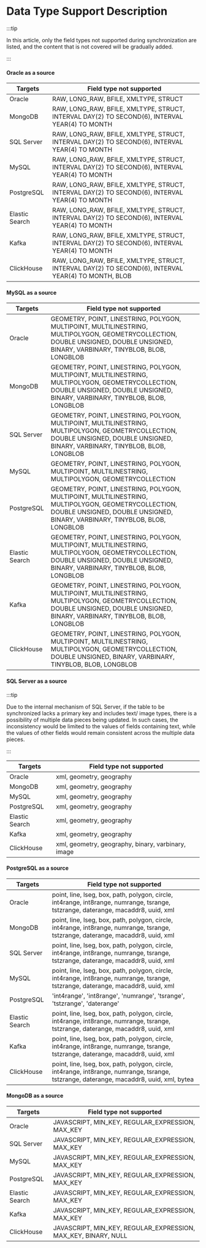 # Data Type Support Description

:::tip

In this article, only the field types not supported during synchronization are listed, and the content that is not covered will be gradually added.

:::

#### Oracle as a source

| Targets | Field type not supported |
| -------------- | ------------------------------------------------------------ |
| Oracle | RAW, LONG_RAW, BFILE, XMLTYPE, STRUCT |
| MongoDB | RAW, LONG_RAW, BFILE, XMLTYPE, STRUCT, INTERVAL DAY(2) TO SECOND(6), INTERVAL YEAR(4) TO MONTH |
| SQL Server | RAW, LONG_RAW, BFILE, XMLTYPE, STRUCT, INTERVAL DAY(2) TO SECOND(6), INTERVAL YEAR(4) TO MONTH |
| MySQL | RAW, LONG_RAW, BFILE, XMLTYPE, STRUCT, INTERVAL DAY(2) TO SECOND(6), INTERVAL YEAR(4) TO MONTH |
| PostgreSQL | RAW, LONG_RAW, BFILE, XMLTYPE, STRUCT, INTERVAL DAY(2) TO SECOND(6), INTERVAL YEAR(4) TO MONTH |
| Elastic Search | RAW, LONG_RAW, BFILE, XMLTYPE, STRUCT, INTERVAL DAY(2) TO SECOND(6), INTERVAL YEAR(4) TO MONTH |
| Kafka | RAW, LONG_RAW, BFILE, XMLTYPE, STRUCT, INTERVAL DAY(2) TO SECOND(6), INTERVAL YEAR(4) TO MONTH |
| ClickHouse | RAW, LONG_RAW, BFILE, XMLTYPE, STRUCT, INTERVAL DAY(2) TO SECOND(6), INTERVAL YEAR(4) TO MONTH, BLOB |

#### MySQL as a source

| Targets | Field type not supported |
| -------------- | ------------------------------------------------------------ |
| Oracle | GEOMETRY, POINT, LINESTRING, POLYGON, MULTIPOINT, MULTILINESTRING, MULTIPOLYGON, GEOMETRYCOLLECTION, DOUBLE UNSIGNED, DOUBLE UNSIGNED, BINARY, VARBINARY, TINYBLOB, BLOB, LONGBLOB |
| MongoDB | GEOMETRY, POINT, LINESTRING, POLYGON, MULTIPOINT, MULTILINESTRING, MULTIPOLYGON, GEOMETRYCOLLECTION, DOUBLE UNSIGNED, DOUBLE UNSIGNED, BINARY, VARBINARY, TINYBLOB, BLOB, LONGBLOB |
| SQL Server | GEOMETRY, POINT, LINESTRING, POLYGON, MULTIPOINT, MULTILINESTRING, MULTIPOLYGON, GEOMETRYCOLLECTION, DOUBLE UNSIGNED, DOUBLE UNSIGNED, BINARY, VARBINARY, TINYBLOB, BLOB, LONGBLOB |
| MySQL | GEOMETRY, POINT, LINESTRING, POLYGON, MULTIPOINT, MULTILINESTRING, MULTIPOLYGON, GEOMETRYCOLLECTION |
| PostgreSQL | GEOMETRY, POINT, LINESTRING, POLYGON, MULTIPOINT, MULTILINESTRING, MULTIPOLYGON, GEOMETRYCOLLECTION, DOUBLE UNSIGNED, DOUBLE UNSIGNED, BINARY, VARBINARY, TINYBLOB, BLOB, LONGBLOB |
| Elastic Search | GEOMETRY, POINT, LINESTRING, POLYGON, MULTIPOINT, MULTILINESTRING, MULTIPOLYGON, GEOMETRYCOLLECTION, DOUBLE UNSIGNED, DOUBLE UNSIGNED, BINARY, VARBINARY, TINYBLOB, BLOB, LONGBLOB |
| Kafka | GEOMETRY, POINT, LINESTRING, POLYGON, MULTIPOINT, MULTILINESTRING, MULTIPOLYGON, GEOMETRYCOLLECTION, DOUBLE UNSIGNED, DOUBLE UNSIGNED, BINARY, VARBINARY, TINYBLOB, BLOB, LONGBLOB |
| ClickHouse | GEOMETRY, POINT, LINESTRING, POLYGON, MULTIPOINT, MULTILINESTRING, MULTIPOLYGON, GEOMETRYCOLLECTION, DOUBLE UNSIGNED, BINARY, VARBINARY, TINYBLOB, BLOB, LONGBLOB |

#### SQL Server as a source

:::tip

Due to the internal mechanism of SQL Server, if the table to be synchronized lacks a primary key and includes text/ image types, there is a possibility of multiple data pieces being updated. In such cases, the inconsistency would be limited to the values of fields containing text, while the values of other fields would remain consistent across the multiple data pieces.

:::

| Targets | Field type not supported |
| -------------- | ----------------------------------------------- |
| Oracle | xml, geometry, geography |
| MongoDB | xml, geometry, geography |
| MySQL | xml, geometry, geography |
| PostgreSQL | xml, geometry, geography |
| Elastic Search | xml, geometry, geography |
| Kafka | xml, geometry, geography |
| ClickHouse | xml, geometry, geography, binary, varbinary, image |

#### PostgreSQL as a source

| Targets | Field type not supported |
| -------------- | ------------------------------------------------------------ |
| Oracle | point, line, lseg, box, path, polygon, circle, int4range, int8range, numrange, tsrange, tstzrange, daterange, macaddr8, uuid, xml |
| MongoDB | point, line, lseg, box, path, polygon, circle, int4range, int8range, numrange, tsrange, tstzrange, daterange, macaddr8, uuid, xml |
| SQL Server | point, line, lseg, box, path, polygon, circle, int4range, int8range, numrange, tsrange, tstzrange, daterange, macaddr8, uuid, xml |
| MySQL | point, line, lseg, box, path, polygon, circle, int4range, int8range, numrange, tsrange, tstzrange, daterange, macaddr8, uuid, xml |
| PostgreSQL | 'int4range', 'int8range', 'numrange', 'tsrange', 'tstzrange', 'daterange' |
| Elastic Search | point, line, lseg, box, path, polygon, circle, int4range, int8range, numrange, tsrange, tstzrange, daterange, macaddr8, uuid, xml |
| Kafka | point, line, lseg, box, path, polygon, circle, int4range, int8range, numrange, tsrange, tstzrange, daterange, macaddr8, uuid, xml |
| ClickHouse | point, line, lseg, box, path, polygon, circle, int4range, int8range, numrange, tsrange, tstzrange, daterange, macaddr8, uuid, xml, bytea |

#### MongoDB as a source

| Targets | Field type not supported |
| -------------- | --------------------------------------------------------- |
| Oracle | JAVASCRIPT, MIN_KEY, REGULAR_EXPRESSION, MAX_KEY |
| SQL Server | JAVASCRIPT, MIN_KEY, REGULAR_EXPRESSION, MAX_KEY |
| MySQL | JAVASCRIPT, MIN_KEY, REGULAR_EXPRESSION, MAX_KEY |
| PostgreSQL | JAVASCRIPT, MIN_KEY, REGULAR_EXPRESSION, MAX_KEY |
| Elastic Search | JAVASCRIPT, MIN_KEY, REGULAR_EXPRESSION, MAX_KEY |
| Kafka | JAVASCRIPT, MIN_KEY, REGULAR_EXPRESSION, MAX_KEY |
| ClickHouse | JAVASCRIPT, MIN_KEY, REGULAR_EXPRESSION, MAX_KEY, BINARY, NULL |

